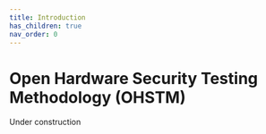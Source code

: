 ```yaml
---
title: Introduction
has_children: true
nav_order: 0
---
```


# Open Hardware Security Testing Methodology (OHSTM)

Under construction
